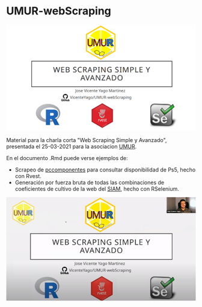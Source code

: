 # UMUR-webScraping

![alt text](https://github.com/VicenteYago/UMUR-webScraping/blob/main/media/img/portada.png)


Material para la charla corta "Web Scraping Simple y Avanzado", presentada el 25-03-2021 para la asociacion [UMUR](https://gauss.inf.um.es/umur/).

En el documento .Rmd puede verse ejemplos de: 

- Scrapeo de [pccomponentes](https://www.pccomponentes.com/?a=60999756&gclsrc=ds) para consultar disponibilidad de Ps5, hecho con Rvest.
- Generación por fuerza bruta de todas las combinaciones de coeficientes de cultivo de la web del [SIAM](http://siam.imida.es/apex/f?p=101:39:6766795538999), hecho con RSelenium.

[![IMAGE ALT TEXT HERE](https://github.com/VicenteYago/UMUR-webScraping/blob/main/media/img/yt.png)](https://www.youtube.com/watch?v=4i9YKPiVIrg&t=18s)
